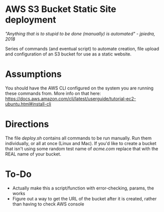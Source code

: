 # AWS S3 Bucket Static Site deployment
_"Anything that is to stupid to be done (manually) is automated" - jpiedra, 2018_

Series of commands (and eventual script) to automate creation, file upload and configuration of an S3 bucket for use as a static website.

# Assumptions
You should have the AWS CLI configured on the system you are running these commands from. 
More info on that here: https://docs.aws.amazon.com/cli/latest/userguide/tutorial-ec2-ubuntu.html#install-cli

# Directions
The file _deploy.sh_ contains all commands to be run manually. Run them individually, or all at once (Linux and Mac). 
If you'd like to create a bucket that isn't using some random test name of _acme.com_ replace that with the REAL name of your bucket. 

# To-Do
- Actually make this a script/function with error-checking, params, the works
- Figure out a way to get the URL of the bucket after it is created, rather than having to check AWS console